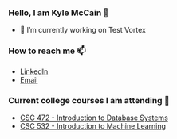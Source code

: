 ### Hello, I am Kyle McCain 👋

<!--
**Drbaltar/Drbaltar** is a ✨ _special_ ✨ repository because its `README.md` (this file) appears on your GitHub profile.
- 👯 I’m looking to collaborate on ...
- 🤔 I’m looking for help with ...
- 💬 Ask me about ...
- 😄 Pronouns: ...
- ⚡ Fun fact: ...
-->

- 🔭 I’m currently working on Test Vortex 


### How to reach me 📫
- [LinkedIn](https://www.linkedin.com/in/kyle-mccain-a8a40714a/)
- [Email](chiefmccain85@gmail.com)

### Current college courses I am attending 🌱
- [CSC 472 - Introduction to Database Systems](http://catalog.uis.edu/coursedescriptions/csc/)
- [CSC 532 - Introduction to Machine Learning](http://catalog.uis.edu/coursedescriptions/csc/)
